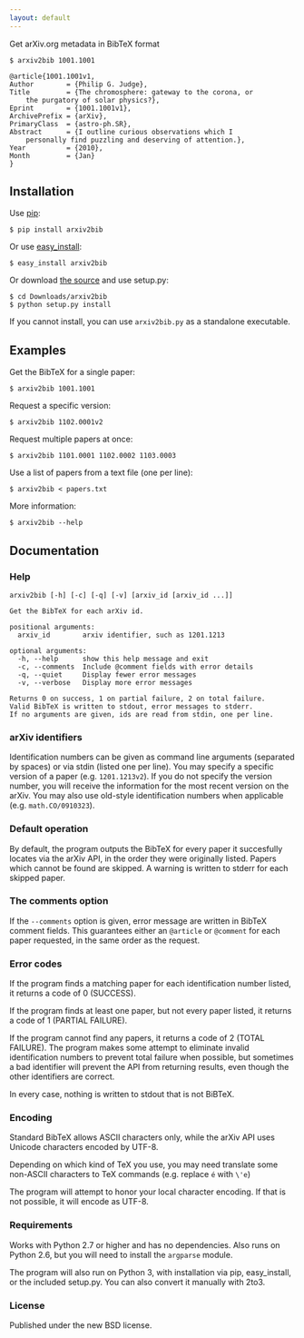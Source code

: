 ```yaml
---
layout: default
---
```



Get arXiv.org metadata in BibTeX format

    $ arxiv2bib 1001.1001

    @article{1001.1001v1,
    Author        = {Philip G. Judge},
    Title         = {The chromosphere: gateway to the corona, or
        the purgatory of solar physics?},
    Eprint        = {1001.1001v1},
    ArchivePrefix = {arXiv},
    PrimaryClass  = {astro-ph.SR},
    Abstract      = {I outline curious observations which I
        personally find puzzling and deserving of attention.},
    Year          = {2010},
    Month         = {Jan}
    }

## Installation

Use [pip][1]:

    $ pip install arxiv2bib

Or use [easy_install][2]:

    $ easy_install arxiv2bib

Or download [the source][3] and use setup.py:

    $ cd Downloads/arxiv2bib
    $ python setup.py install

If you cannot install, you can use `arxiv2bib.py` as a standalone executable.

## Examples

Get the BibTeX for a single paper:

    $ arxiv2bib 1001.1001

Request a specific version:

    $ arxiv2bib 1102.0001v2

Request multiple papers at once:

    $ arxiv2bib 1101.0001 1102.0002 1103.0003

Use a list of papers from a text file (one per line):

    $ arxiv2bib < papers.txt

More information:

    $ arxiv2bib --help

## Documentation

### Help

    arxiv2bib [-h] [-c] [-q] [-v] [arxiv_id [arxiv_id ...]]

    Get the BibTeX for each arXiv id.

    positional arguments:
      arxiv_id        arxiv identifier, such as 1201.1213

    optional arguments:
      -h, --help      show this help message and exit
      -c, --comments  Include @comment fields with error details
      -q, --quiet     Display fewer error messages
      -v, --verbose   Display more error messages

    Returns 0 on success, 1 on partial failure, 2 on total failure.
    Valid BibTeX is written to stdout, error messages to stderr.
    If no arguments are given, ids are read from stdin, one per line.

### arXiv identifiers

Identification numbers can be given as command line arguments (separated
by spaces) or via stdin (listed one per line). You may specify a specific
version of a paper (e.g. `1201.1213v2`). If you do not specify the version
number, you will receive the information for the most recent version
on the arXiv. You may also use old-style identification numbers when
applicable (e.g. `math.CO/0910323`).

### Default operation

By default, the program outputs the BibTeX for every paper it succesfully
locates via the arXiv API, in the order they were originally listed.
Papers which cannot be found are skipped. A warning is written to
stderr for each skipped paper.

### The comments option

If the `--comments` option is given, error message are written in BibTeX
comment fields. This guarantees either an `@article` or `@comment` for
each paper requested, in the same order as the request.

### Error codes

If the program finds a matching paper for each identification number listed,
it returns a code of 0 (SUCCESS).

If the program finds at least one paper, but not every paper listed,
it returns a code of 1 (PARTIAL FAILURE).

If the program cannot find any papers, it returns a code of 2 (TOTAL FAILURE).
The program makes some attempt to eliminate invalid identification numbers
to prevent total failure when possible, but sometimes a bad identifier
will prevent the API from returning results, even though the other identifiers
are correct.

In every case, nothing is written to stdout that is not BiBTeX.

### Encoding

Standard BibTeX allows ASCII characters only, while the arXiv API uses
Unicode characters encoded by UTF-8.

Depending on which kind of TeX you use, you may need translate some
non-ASCII characters to TeX commands (e.g. replace `é` with `\'e`)

The program will attempt to honor your local character encoding. If that is
not possible, it will encode as UTF-8.

### Requirements

Works with Python 2.7 or higher and has no dependencies. Also runs on
Python 2.6, but you will need to install the
`argparse` module.

The program will also run on Python 3, with installation via pip,
easy_install, or the included setup.py. You can also convert it manually
with 2to3.

### License

Published under the new BSD license.


[1]: http://www.pip-installer.org/en/latest/installing.html
[2]: http://pypi.python.org/pypi/setuptools
[3]: https://github.com/nathan11g/arxiv2bib/tarball/master
